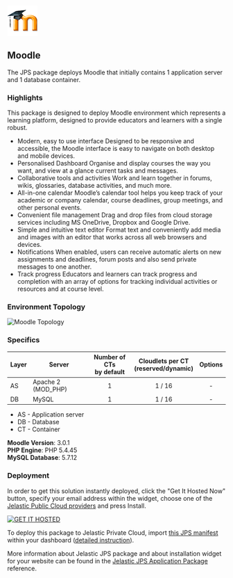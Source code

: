 [![Moodle](images/Moodle-logo.png)](../../../moodle)
## Moodle

The JPS package deploys Moodle that initially contains 1 application server and 1 database container. 

### Highlights
This package is designed to deploy Moodle environment which represents a learning platform, designed to provide educators and learners with a single robust.
- Modern, easy to use interface
Designed to be responsive and accessible, the Moodle interface is easy to navigate on both desktop and mobile devices.
- Personalised Dashboard
Organise and display courses the way you want, and view at a glance current tasks and messages.
- Collaborative tools and activities
Work and learn together in forums, wikis, glossaries, database activities, and much more.
- All-in-one calendar
Moodle’s calendar tool helps you keep track of your academic or company calendar, course deadlines, group meetings, and other personal events.
- Convenient file management
Drag and drop files from cloud storage services including MS OneDrive, Dropbox and Google Drive.
- Simple and intuitive text editor
Format text and conveniently add media and images with an editor that works across all web browsers and devices.
- Notifications
When enabled, users can receive automatic alerts on new assignments and deadlines, forum posts and also send private messages to one another.
- Track progress
Educators and learners can track progress and completion with an array of options for tracking individual activities or resources and at course level.

### Environment Topology

![Moodle Topology](https://docs.google.com/drawings/d/1rH4bL0JUhKmP5FLETQkY1myucPUKINr57k1ci15sD10/pub?w=505&h=216)

### Specifics

Layer                |     Server    | Number of CTs <br/> by default | Cloudlets per CT <br/> (reserved/dynamic) | Options
-------------------- | --------------| :----------------------------: | :---------------------------------------: | :-----:
AS                   | Apache 2 (MOD_PHP) |       1                        |           1 / 16                          | -
DB                   |    MySQL      |       1                        |           1 / 16                           | -

* AS - Application server 
* DB - Database 
* CT - Container

**Moodle Version**: 3.0.1<br/>
**PHP Engine**: PHP 5.4.45<br/>
**MySQL Database**: 5.7.12

### Deployment

In order to get this solution instantly deployed, click the "Get It Hosted Now" button, specify your email address within the widget, choose one of the [Jelastic Public Cloud providers](https://jelastic.cloud) and press Install.

[![GET IT HOSTED](https://raw.githubusercontent.com/jelastic-jps/jpswiki/master/images/getithosted.png)](https://jelastic.com/install-application/?manifest=https%3A%2F%2Fgithub.com%2Fjelastic-jps%2FMoodle%2Fraw%2Fmaster%2Fmanifest.jps)

To deploy this package to Jelastic Private Cloud, import [this JPS manifest](../../raw/master/manifest.jps) within your dashboard ([detailed instruction](https://docs.jelastic.com/environment-export-import#import)).

More information about Jelastic JPS package and about installation widget for your website can be found in the [Jelastic JPS Application Package](https://github.com/jelastic-jps/jpswiki/wiki/Jelastic-JPS-Application-Package) reference.